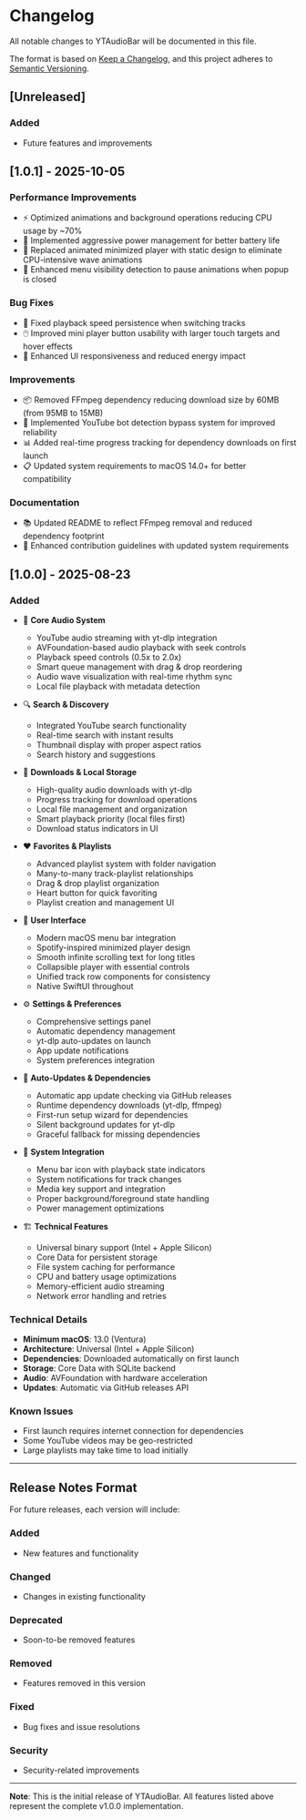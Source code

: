 # Changelog

All notable changes to YTAudioBar will be documented in this file.

The format is based on [Keep a Changelog](https://keepachangelog.com/en/1.0.0/),
and this project adheres to [Semantic Versioning](https://semver.org/spec/v2.0.0.html).

## [Unreleased]

### Added
- Future features and improvements

## [1.0.1] - 2025-10-05

### Performance Improvements
- ⚡ Optimized animations and background operations reducing CPU usage by ~70%
- 🔋 Implemented aggressive power management for better battery life
- 🎨 Replaced animated minimized player with static design to eliminate CPU-intensive wave animations
- 📱 Enhanced menu visibility detection to pause animations when popup is closed

### Bug Fixes
- 🎵 Fixed playback speed persistence when switching tracks
- 🖱️ Improved mini player button usability with larger touch targets and hover effects
- 🎯 Enhanced UI responsiveness and reduced energy impact

### Improvements
- 📦 Removed FFmpeg dependency reducing download size by 60MB (from 95MB to 15MB)
- 🤖 Implemented YouTube bot detection bypass system for improved reliability
- 📊 Added real-time progress tracking for dependency downloads on first launch
- 📋 Updated system requirements to macOS 14.0+ for better compatibility

### Documentation
- 📚 Updated README to reflect FFmpeg removal and reduced dependency footprint
- 🔧 Enhanced contribution guidelines with updated system requirements

## [1.0.0] - 2025-08-23

### Added
- 🎵 **Core Audio System**
  - YouTube audio streaming with yt-dlp integration
  - AVFoundation-based audio playback with seek controls
  - Playback speed controls (0.5x to 2.0x)
  - Smart queue management with drag & drop reordering
  - Audio wave visualization with real-time rhythm sync
  - Local file playback with metadata detection

- 🔍 **Search & Discovery**
  - Integrated YouTube search functionality
  - Real-time search with instant results
  - Thumbnail display with proper aspect ratios
  - Search history and suggestions

- 💾 **Downloads & Local Storage**
  - High-quality audio downloads with yt-dlp
  - Progress tracking for download operations
  - Local file management and organization
  - Smart playback priority (local files first)
  - Download status indicators in UI

- ❤️ **Favorites & Playlists**
  - Advanced playlist system with folder navigation
  - Many-to-many track-playlist relationships
  - Drag & drop playlist organization
  - Heart button for quick favoriting
  - Playlist creation and management UI

- 🎨 **User Interface**
  - Modern macOS menu bar integration
  - Spotify-inspired minimized player design
  - Smooth infinite scrolling text for long titles
  - Collapsible player with essential controls
  - Unified track row components for consistency
  - Native SwiftUI throughout

- ⚙️ **Settings & Preferences**
  - Comprehensive settings panel
  - Automatic dependency management
  - yt-dlp auto-updates on launch
  - App update notifications
  - System preferences integration

- 🔄 **Auto-Updates & Dependencies**
  - Automatic app update checking via GitHub releases
  - Runtime dependency downloads (yt-dlp, ffmpeg)
  - First-run setup wizard for dependencies
  - Silent background updates for yt-dlp
  - Graceful fallback for missing dependencies

- 📱 **System Integration**
  - Menu bar icon with playback state indicators
  - System notifications for track changes
  - Media key support and integration
  - Proper background/foreground state handling
  - Power management optimizations

- 🏗️ **Technical Features**
  - Universal binary support (Intel + Apple Silicon)
  - Core Data for persistent storage
  - File system caching for performance
  - CPU and battery usage optimizations
  - Memory-efficient audio streaming
  - Network error handling and retries

### Technical Details
- **Minimum macOS**: 13.0 (Ventura)
- **Architecture**: Universal (Intel + Apple Silicon)
- **Dependencies**: Downloaded automatically on first launch
- **Storage**: Core Data with SQLite backend
- **Audio**: AVFoundation with hardware acceleration
- **Updates**: Automatic via GitHub releases API

### Known Issues
- First launch requires internet connection for dependencies
- Some YouTube videos may be geo-restricted
- Large playlists may take time to load initially

---

## Release Notes Format

For future releases, each version will include:

### Added
- New features and functionality

### Changed
- Changes in existing functionality

### Deprecated
- Soon-to-be removed features

### Removed
- Features removed in this version

### Fixed
- Bug fixes and issue resolutions

### Security
- Security-related improvements

---

**Note**: This is the initial release of YTAudioBar. All features listed above represent the complete v1.0.0 implementation.